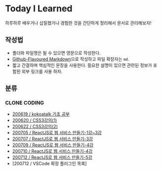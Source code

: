 # Today I Learned

하루하루 배우거나 삽질했거나 경험한 것을 간단하게 정리해서 문서로 관리해보자!

## 작성법

- 폴더와 파일명은 될 수 있으면 영문으로 작성한다.
- [Github-Flavoured Markdown](https://guides.github.com/features/mastering-markdown/)으로 작성하고 파일 확장자는 `md`.
- 짧고 간결하며 핵심적인 문장을 사용한다. 필요한 설명이 있으면 관련된 정보가 포함된 외부 링크를 사용 하자.

## 분류

### CLONE CODING

- [200619 / kokoatalk 기초 공부](https://github.com/kjhabc2002/TIL/blob/master/CLONE_CODING/20200619.md)
- [200620 / CSS3강의(1)](https://github.com/kjhabc2002/TIL/blob/master/CLONE_CODING/20200620.md)
- [200622 / CSS3강의(2)](https://github.com/kjhabc2002/TIL/blob/master/CLONE_CODING/20200622.md)
- [200705 / ReactJS로 웹 서비스 만들기-1강~3강](https://github.com/kjhabc2002/TIL/blob/master/CLONE_CODING/20200705.md)
- [200707 / ReactJS로 웹 서비스 만들기-3강](https://github.com/kjhabc2002/TIL/blob/master/CLONE_CODING/20200707.md)
- [200709 / ReactJS로 웹 서비스 만들기-4강](https://github.com/kjhabc2002/TIL/blob/master/CLONE_CODING/20200709.md)
- [200710 / ReactJS로 웹 서비스 만들기-4강](https://github.com/kjhabc2002/TIL/blob/master/CLONE_CODING/20200710.md)
- [200712 / ReactJS로 웹 서비스 만들기-5강](https://github.com/kjhabc2002/TIL/blob/master/CLONE_CODING/20200712.md)
- [200712 / VSCode 확장 플러그인 목록]
